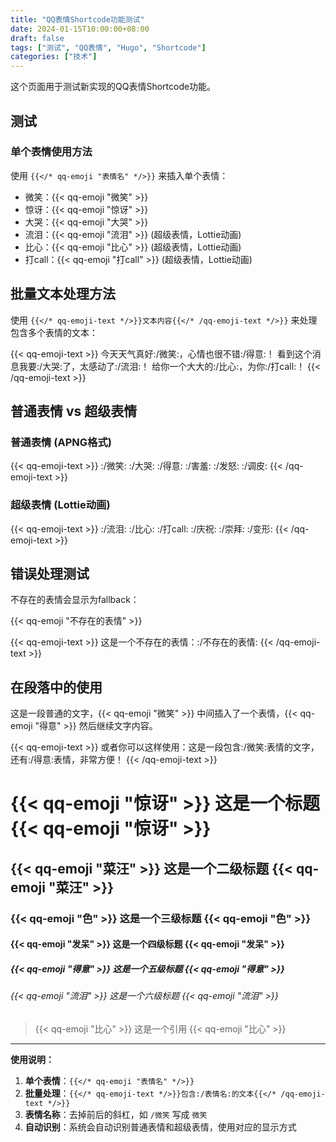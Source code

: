 ```yaml
---
title: "QQ表情Shortcode功能测试"
date: 2024-01-15T10:00:00+08:00
draft: false
tags: ["测试", "QQ表情", "Hugo", "Shortcode"]
categories: ["技术"]
---
```


这个页面用于测试新实现的QQ表情Shortcode功能。

## 测试

### 单个表情使用方法

使用 `{{</* qq-emoji "表情名" */>}}` 来插入单个表情：

- 微笑：{{< qq-emoji "微笑" >}}
- 惊讶：{{< qq-emoji "惊讶" >}}
- 大哭：{{< qq-emoji "大哭" >}}
- 流泪：{{< qq-emoji "流泪" >}} (超级表情，Lottie动画)
- 比心：{{< qq-emoji "比心" >}} (超级表情，Lottie动画)
- 打call：{{< qq-emoji "打call" >}} (超级表情，Lottie动画)

## 批量文本处理方法

使用 `{{</* qq-emoji-text */>}}文本内容{{</* /qq-emoji-text */>}}` 来处理包含多个表情的文本：

{{< qq-emoji-text >}}
今天天气真好:/微笑:，心情也很不错:/得意:！
看到这个消息我要:/大哭:了，太感动了:/流泪:！
给你一个大大的:/比心:，为你:/打call:！
{{< /qq-emoji-text >}}

## 普通表情 vs 超级表情

### 普通表情 (APNG格式)
{{< qq-emoji-text >}}
:/微笑: :/大哭: :/得意: :/害羞: :/发怒: :/调皮:
{{< /qq-emoji-text >}}

### 超级表情 (Lottie动画)
{{< qq-emoji-text >}}
:/流泪: :/比心: :/打call: :/庆祝: :/崇拜: :/变形:
{{< /qq-emoji-text >}}

## 错误处理测试

不存在的表情会显示为fallback：

{{< qq-emoji "不存在的表情" >}}

{{< qq-emoji-text >}}
这是一个不存在的表情：:/不存在的表情:
{{< /qq-emoji-text >}}

## 在段落中的使用

这是一段普通的文字，{{< qq-emoji "微笑" >}} 中间插入了一个表情，{{< qq-emoji "得意" >}} 然后继续文字内容。

{{< qq-emoji-text >}}
或者你可以这样使用：这是一段包含:/微笑:表情的文字，还有:/得意:表情，非常方便！
{{< /qq-emoji-text >}}

# {{< qq-emoji "惊讶" >}} 这是一个标题 {{< qq-emoji "惊讶" >}}
## {{< qq-emoji "菜汪" >}} 这是一个二级标题 {{< qq-emoji "菜汪" >}}
### {{< qq-emoji "色" >}} 这是一个三级标题 {{< qq-emoji "色" >}}
#### {{< qq-emoji "发呆" >}} 这是一个四级标题 {{< qq-emoji "发呆" >}}
##### {{< qq-emoji "得意" >}} 这是一个五级标题 {{< qq-emoji "得意" >}}
###### {{< qq-emoji "流泪" >}} 这是一个六级标题 {{< qq-emoji "流泪" >}}
> {{< qq-emoji "比心" >}} 这是一个引用 {{< qq-emoji "比心" >}}

---

**使用说明：**

1. **单个表情**：`{{</* qq-emoji "表情名" */>}}`
2. **批量处理**：`{{</* qq-emoji-text */>}}包含:/表情名:的文本{{</* /qq-emoji-text */>}}`
3. **表情名称**：去掉前后的斜杠，如 `/微笑` 写成 `微笑`
4. **自动识别**：系统会自动识别普通表情和超级表情，使用对应的显示方式
